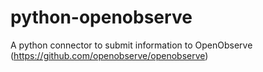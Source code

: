 # python-openobserve
A python connector to submit information to OpenObserve (https://github.com/openobserve/openobserve)
